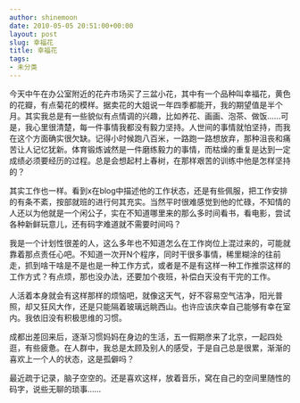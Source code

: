 ```yaml
---
author: shinemoon
date: 2010-05-05 20:51:00+00:00
layout: post
slug: 幸福花
title: 幸福花
tags:
- 未分类
---
```


今天中午在办公室附近的花卉市场买了三盆小花，其中有一个品种叫幸福花，黄色的花瓣，有点菊花的模样。据卖花的大姐说一年四季都能开，我的期望值是半个月。其实我总是有一些貌似有点情调的兴趣，比如养花、画画、泡茶、做饭……可是，我心里很清楚，每一件事情我都没有毅力坚持。人世间的事情就怕坚持，而我在这个方面确实很欠缺。记得小时候跑八百米，一路跑一路想放弃，那种沮丧和痛苦让人记忆犹新。体育锻炼诚然是一件磨练毅力的事情，而枯燥的重复是达到一定成绩必须要经历的过程。总是会想起村上春树，在那样艰苦的训练中他是怎样坚持的？  
  
其实工作也一样。看到x在blog中描述他的工作状态，还是有些佩服，把工作安排的有条不紊，按部就班的进行何其充实。当然平时很难感觉到他的忙碌，不知情的人还以为他就是一个闲公子，实在不知道哪里来的那么多时间看书，看电影，尝试各种新鲜玩意儿，还有码字难道就不需要时间吗？  
  
我是一个计划性很差的人，这么多年也不知道怎么在工作岗位上混过来的，可能就靠着那点责任心吧。不知道一次开N个程序，同时干很多事情，稀里糊涂的往前走，抓到啥干啥是不是也是一种工作方式，或者是不是有这样一种工作推崇这样的工作方式？有点烦，那也没办法，还要加个夜班，补偿白天没有干完的工作。  
  
人活着本身就会有这样那样的烦恼吧，就像这天气，好不容易空气洁净，阳光普照，却又狂风大作，还是只能隔着玻璃远眺西山。也许应该庆幸自己能够有幸在室内。我依旧没有积极思维的习惯。  
  
成都出差回来后，逐渐习惯妈妈在身边的生活，五一假期彦来了北京，一起四处逛，有些疲惫。在人群中，我总是太顾及别人的感受，于是自己总是很累，渐渐的喜欢上一个人的状态，这是孤僻吗？  
  
最近疏于记录，脑子空空的。还是喜欢这样，放着音乐，窝在自己的空间里随性的码字，说些无聊的琐事……
